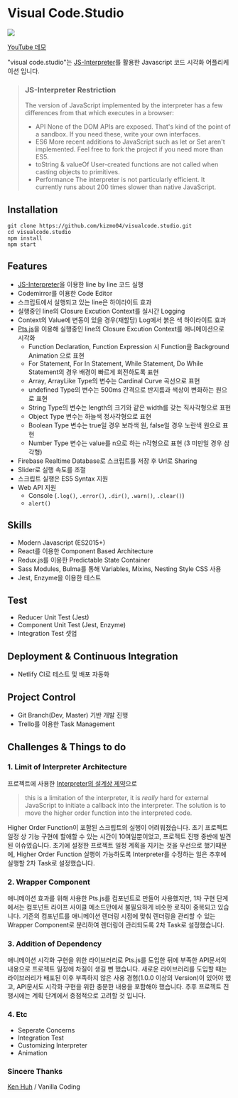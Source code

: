 # Visual Code.Studio

![](README.assets/visualcode-studio.gif)

[YouTube 데모](https://youtu.be/tiP9faHD5Zc)

"visual code.studio"는 [JS-Interpreter](https://github.com/NeilFraser/JS-Interpreter)를 활용한 Javascript 코드 시각화 어플리케이션 입니다.

> ### JS-Interpreter Restriction
>
> The version of JavaScript implemented by the interpreter has a few differences from that which executes in a browser:
>
> - API
>   None of the DOM APIs are exposed. That's kind of the point of a sandbox. If you need these, write your own interfaces.
> - ES6
>   More recent additions to JavaScript such as let or Set aren't implemented. Feel free to fork the project if you need more than ES5.
> - toString & valueOf
>   User-created functions are not called when casting objects to primitives.
> - Performance
>   The interpreter is not particularly efficient. It currently runs about 200 times slower than native JavaScript.



## Installation

```shell
git clone https://github.com/kizmo04/visualcode.studio.git
cd visualcode.studio
npm install
npm start
```



## Features

- [JS-Interpreter](https://github.com/NeilFraser/JS-Interpreter)을 이용한 line by line 코드 실행
- Codemirror를 이용한 Code Editor
- 스크립트에서 실행되고 있는 line은 하이라이트 효과
- 실행중인 line의 Closure Excution Context를 실시간 Logging
- Context의 Value에 변동이 있을 경우(재할당) Log에서 붉은 색 하이라이트 효과
- [Pts.js](https://ptsjs.org)을 이용해 실행중인 line의 Closure Excution Context를 애니메이션으로 시각화
  - Function Declaration, Function Expression 시 Function을 Background Animation 으로 표현
  - For Statement, For In Statement, While Statement, Do While Statement의 경우 배경이 빠르게 회전하도록 표현
  - Array, ArrayLike Type의 변수는 Cardinal Curve 곡선으로 표현
  - undefined Type의 변수는 500ms 간격으로 반지름과 색상이 변화하는 원으로 표현
  - String Type의 변수는 length의 크기와 같은 width를 갖는 직사각형으로 표현
  - Object Type 변수는 하늘색 정사각형으로 표현
  - Boolean Type 변수는 true일 경우 보라색 원, false일 경우 노란색 원으로 표현
  - Number Type 변수는 value를 n으로 하는 n각형으로 표현 (3 미만일 경우 삼각형)
- Firebase Realtime Database로 스크립트를 저장 후 Url로 Sharing
- Slider로 실행 속도를 조절
- 스크립트 실행은 ES5 Syntax 지원
- Web API 지원
  - Console (`.log()`, `.error()`, `.dir()`, `.warn()`, `.clear()`)
  - `alert()`



## Skills

- Modern Javascript (ES2015+)
- React를 이용한 Component Based Architecture
- Redux.js를 이용한 Predictable State Container
- Sass Modules, Bulma를 통해 Variables, Mixins, Nesting Style CSS 사용
- Jest, Enzyme을 이용한 테스트



## Test

- Reducer Unit Test (Jest)
- Component Unit Test (Jest, Enzyme)
- Integration Test 셋업



## Deployment & Continuous Integration

- Netlify CI로 테스트 및 배포 자동화



## Project Control

- Git Branch(Dev, Master) 기반 개발 진행
- Trello를 이용한 Task Management



## Challenges & Things to do

### 1. Limit of Interpreter Architecture

프로젝트에 사용한 [Interpreter의 설계상 제약](https://github.com/NeilFraser/JS-Interpreter/issues/130)으로

> this is a limitation of the interpreter, it is *really* hard for external JavaScript to initiate a callback into the interpreter. The solution is to move the higher order function into the interpreted code.

Higher Order Function이 포함된 스크립트의 실행이 어려워졌습니다. 초기 프로젝트 일정 상 기능 구현에 할애할 수 있는 시간이 10여일뿐이었고, 프로젝트 진행 중반에 발견된 이슈였습니다. 초기에 설정한 프로젝트 일정 계획을 지키는 것을 우선으로 했기때문에, Higher Order Function 실행이 가능하도록 Interpreter를 수정하는 일은 추후에 실행할 2차 Task로 설정했습니다. 



### 2. Wrapper Component

애니메이션 효과를 위해 사용한 Pts.js를 컴포넌트로 만들어 사용했지만, 1차 구현 단계에서는 컴포넌트 라이프 사이클 메소드안에서 불필요하게 비슷한 로직이 중복되고 있습니다. 기존의 컴포넌트를 애니메이션 렌더링 시점에 맞춰 렌더링을 관리할 수 있는 Wrapper Component로 분리하여 렌더링이 관리되도록 2차 Task로 설정했습니다.



### 3. Addition of Dependency

애니메이션 시각화 구현을 위한 라이브러리로 Pts.js를 도입한 뒤에 부족한 API문서의 내용으로 프로젝트 일정에 차질이 생길 뻔 했습니다. 새로운 라이브러리를 도입할 때는 라이브러리가 배포된 이후 부족하지 않은 사용 경험(1.0.0 이상의 Version)이 있어야 했고, API문서도 시각화 구현을 위한 충분한 내용을 포함해야 했습니다. 추후 프로젝트 진행시에는 계획 단계에서 중점적으로 고려할 것 입니다.



### 4. Etc

- Seperate Concerns
- Integration Test
- Customizing Interpreter
- Animation



### Sincere Thanks

[Ken Huh](https://github.com/Ken123777) / Vanilla Coding